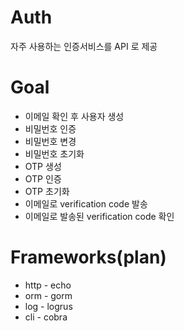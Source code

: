 # Auth
자주 사용하는 인증서비스를 API 로 제공

# Goal
* 이메일 확인 후 사용자 생성
* 비밀번호 인증
* 비밀번호 변경
* 비밀번호 초기화
* OTP 생성
* OTP 인증
* OTP 초기화
* 이메일로 verification code 발송
* 이메일로 발송된 verification code 확인

# Frameworks(plan)
* http - echo
* orm - gorm
* log - logrus
* cli - cobra
